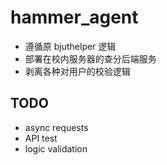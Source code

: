 # hammer_agent

- 遵循原 bjuthelper 逻辑
- 部署在校内服务器的查分后端服务
- 剥离各种对用户的校验逻辑

## TODO

- async requests
- API test
- logic validation